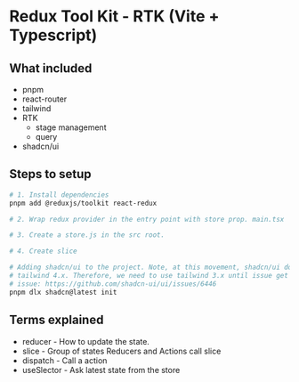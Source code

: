 # Redux Tool Kit - RTK (Vite + Typescript)

## What included
- pnpm
- react-router
- tailwind
- RTK
  - stage management
  - query
- shadcn/ui

## Steps to setup
```bash
# 1. Install dependencies
pnpm add @reduxjs/toolkit react-redux

# 2. Wrap redux provider in the entry point with store prop. main.tsx

# 3. Create a store.js in the src root.

# 4. Create slice

# Adding shadcn/ui to the project. Note, at this movement, shadcn/ui doesn't work well with
# tailwind 4.x. Therefore, we need to use tailwind 3.x until issue get resolved.
# issue: https://github.com/shadcn-ui/ui/issues/6446
pnpm dlx shadcn@latest init
```
## Terms explained
- reducer - How to update the state. 
- slice - Group of states Reducers and Actions call slice
- dispatch - Call a action
- useSlector - Ask latest state from the store
